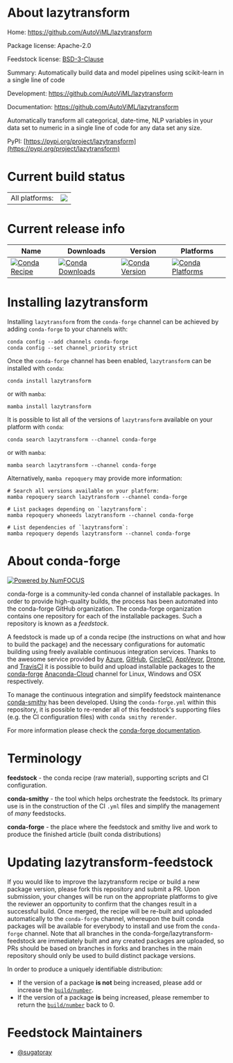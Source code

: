 About lazytransform
===================

Home: https://github.com/AutoViML/lazytransform

Package license: Apache-2.0

Feedstock license: [BSD-3-Clause](https://github.com/conda-forge/lazytransform-feedstock/blob/main/LICENSE.txt)

Summary: Automatically build data and model pipelines using scikit-learn in a single line of code

Development: https://github.com/AutoViML/lazytransform

Documentation: https://github.com/AutoViML/lazytransform

Automatically transform all categorical, date-time, NLP variables in your data set
to numeric in a single line of code for any data set any size.

PyPI: [https://pypi.org/project/lazytransform](https://pypi.org/project/lazytransform)


Current build status
====================


<table><tr><td>All platforms:</td>
    <td>
      <a href="https://dev.azure.com/conda-forge/feedstock-builds/_build/latest?definitionId=15916&branchName=main">
        <img src="https://dev.azure.com/conda-forge/feedstock-builds/_apis/build/status/lazytransform-feedstock?branchName=main">
      </a>
    </td>
  </tr>
</table>

Current release info
====================

| Name | Downloads | Version | Platforms |
| --- | --- | --- | --- |
| [![Conda Recipe](https://img.shields.io/badge/recipe-lazytransform-green.svg)](https://anaconda.org/conda-forge/lazytransform) | [![Conda Downloads](https://img.shields.io/conda/dn/conda-forge/lazytransform.svg)](https://anaconda.org/conda-forge/lazytransform) | [![Conda Version](https://img.shields.io/conda/vn/conda-forge/lazytransform.svg)](https://anaconda.org/conda-forge/lazytransform) | [![Conda Platforms](https://img.shields.io/conda/pn/conda-forge/lazytransform.svg)](https://anaconda.org/conda-forge/lazytransform) |

Installing lazytransform
========================

Installing `lazytransform` from the `conda-forge` channel can be achieved by adding `conda-forge` to your channels with:

```
conda config --add channels conda-forge
conda config --set channel_priority strict
```

Once the `conda-forge` channel has been enabled, `lazytransform` can be installed with `conda`:

```
conda install lazytransform
```

or with `mamba`:

```
mamba install lazytransform
```

It is possible to list all of the versions of `lazytransform` available on your platform with `conda`:

```
conda search lazytransform --channel conda-forge
```

or with `mamba`:

```
mamba search lazytransform --channel conda-forge
```

Alternatively, `mamba repoquery` may provide more information:

```
# Search all versions available on your platform:
mamba repoquery search lazytransform --channel conda-forge

# List packages depending on `lazytransform`:
mamba repoquery whoneeds lazytransform --channel conda-forge

# List dependencies of `lazytransform`:
mamba repoquery depends lazytransform --channel conda-forge
```


About conda-forge
=================

[![Powered by
NumFOCUS](https://img.shields.io/badge/powered%20by-NumFOCUS-orange.svg?style=flat&colorA=E1523D&colorB=007D8A)](https://numfocus.org)

conda-forge is a community-led conda channel of installable packages.
In order to provide high-quality builds, the process has been automated into the
conda-forge GitHub organization. The conda-forge organization contains one repository
for each of the installable packages. Such a repository is known as a *feedstock*.

A feedstock is made up of a conda recipe (the instructions on what and how to build
the package) and the necessary configurations for automatic building using freely
available continuous integration services. Thanks to the awesome service provided by
[Azure](https://azure.microsoft.com/en-us/services/devops/), [GitHub](https://github.com/),
[CircleCI](https://circleci.com/), [AppVeyor](https://www.appveyor.com/),
[Drone](https://cloud.drone.io/welcome), and [TravisCI](https://travis-ci.com/)
it is possible to build and upload installable packages to the
[conda-forge](https://anaconda.org/conda-forge) [Anaconda-Cloud](https://anaconda.org/)
channel for Linux, Windows and OSX respectively.

To manage the continuous integration and simplify feedstock maintenance
[conda-smithy](https://github.com/conda-forge/conda-smithy) has been developed.
Using the ``conda-forge.yml`` within this repository, it is possible to re-render all of
this feedstock's supporting files (e.g. the CI configuration files) with ``conda smithy rerender``.

For more information please check the [conda-forge documentation](https://conda-forge.org/docs/).

Terminology
===========

**feedstock** - the conda recipe (raw material), supporting scripts and CI configuration.

**conda-smithy** - the tool which helps orchestrate the feedstock.
                   Its primary use is in the construction of the CI ``.yml`` files
                   and simplify the management of *many* feedstocks.

**conda-forge** - the place where the feedstock and smithy live and work to
                  produce the finished article (built conda distributions)


Updating lazytransform-feedstock
================================

If you would like to improve the lazytransform recipe or build a new
package version, please fork this repository and submit a PR. Upon submission,
your changes will be run on the appropriate platforms to give the reviewer an
opportunity to confirm that the changes result in a successful build. Once
merged, the recipe will be re-built and uploaded automatically to the
`conda-forge` channel, whereupon the built conda packages will be available for
everybody to install and use from the `conda-forge` channel.
Note that all branches in the conda-forge/lazytransform-feedstock are
immediately built and any created packages are uploaded, so PRs should be based
on branches in forks and branches in the main repository should only be used to
build distinct package versions.

In order to produce a uniquely identifiable distribution:
 * If the version of a package **is not** being increased, please add or increase
   the [``build/number``](https://docs.conda.io/projects/conda-build/en/latest/resources/define-metadata.html#build-number-and-string).
 * If the version of a package **is** being increased, please remember to return
   the [``build/number``](https://docs.conda.io/projects/conda-build/en/latest/resources/define-metadata.html#build-number-and-string)
   back to 0.

Feedstock Maintainers
=====================

* [@sugatoray](https://github.com/sugatoray/)

